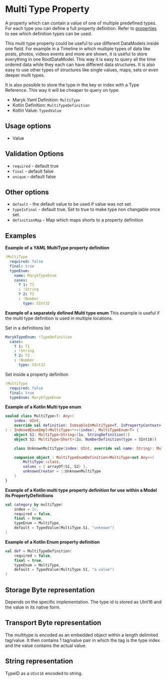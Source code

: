 # Multi Type Property
A property which can contain a value of one of multiple predefined types. For each type you can 
define a full property definition. Refer to [properties](../properties.md) to see which definition
types can be used.

This multi type property could be useful to use different DataModels inside one field. 
For example in a Timeline in which multiple types of data like posts, photos, videos
events and more are shown, it is useful to store everything in one RootDataModel. This way it 
is easy to query all the time ordered data while they each can have different data structures. 
It is also easy to use other types of structures like single values, maps, sets or even deeper 
multi types.

It is also possible to store the type in the key or index with a Type Reference. This way it will be
cheaper to query on type.

- Maryk Yaml Definition: `MultiType`
- Kotlin Definition: `MultiTypeDefinition`
- Kotlin Value: `TypedValue`

## Usage options
- Value

## Validation Options
- `required` - default true
- `final` - default false
- `unique` - default false

## Other options
- `default` - the default value to be used if value was not set.
- `typeIsFinal` - default true. Set to true to make type non changable once set.
- `definitionMap` - Map which maps shorts to a property definition

## Examples

**Example of a YAML MultiType property definition**
```yaml
!MultiType
  required: false
  final: true
  typeEnum:
    name: MarykTypeEnum
    cases:
      ? 1: T1
      : !String
      ? 2: T2
      : !Number
        type: SInt32
```

**Example of a separately defined Multi type enum**
This example is useful if the multi type definition is used in multiple locations.

Set in a definitions list
```yaml
MarykTypeEnum: !TypeDefinition
  cases:
    ? 1: T1
    : !String
    ? 2: T2
    : !Number
      type: SInt32
```

Set inside a property definition
```yaml
!MultiType
  required: false
  final: true
  typeEnum: MarykTypeEnum
```

**Example of a Kotlin Multi type enum**
```kotlin
sealed class MultiType<T: Any>(
    index: UInt,
    override val definition: IsUsableInMultiType<T, IsPropertyContext>?
) : IndexedEnumImpl<MultiType<*>>(index), MultiTypeEnum<T> {
    object S1: MultiType<String>(1u, StringDefinition())
    object S2: MultiType<Short>(2u, NumberDefinition(type = SInt16))

    class UnknownMultiType(index: UInt, override val name: String): MultiType<Any>(index, null)

    companion object : MultiTypeEnumDefinition<MultiType<out Any>>(
        MultiType::class,
        values = { arrayOf(S1, S2) },
        unknownCreator = ::UnknownMultiType
    )
}
```

**Example of a Kotlin multi type property definition for use within a Model its PropertyDefinitions**
```kotlin
val category by multiType(
    index = 1u,
    required = false,
    final = true,
    typeEnum = MultiType,
    default = TypedValue(MultiType.S1, "unknown")
)
```

**Example of a Kotlin Enum property definition**
```kotlin
val def = MultiTypeDefinition(
    required = false,
    final = true,
    typeEnum = MultiType,
    default = TypedValue(MultiType.S1, "a value")
)
```

## Storage Byte representation
Depends on the specific implementation. The type id is stored as UInt16 and the value in its
native form.

## Transport Byte representation
The multitype is encoded as an embedded object within a length delimited tag/value. It then 
contains 1 tag/value pair in which the tag is the type index and the value contains the actual value. 

## String representation
TypeID as a `UInt16` encoded to string.

